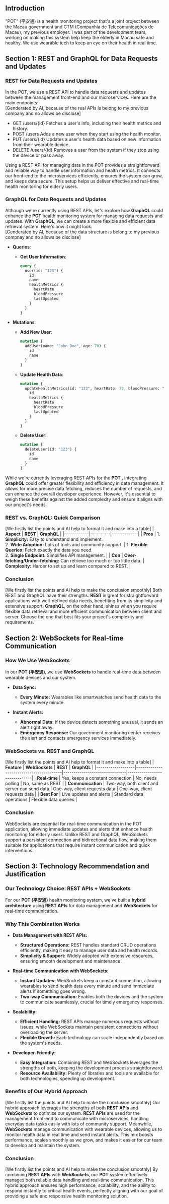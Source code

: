 ## Introduction

"POT" (平安通) is a health monitoring project that's a joint project between the Macau government and CTM (Companhia de Telecomunicações de Macau), my previous employer. I was part of the development team, working on making this system help keep the elderly in Macau safe and healthy. We use wearable tech to keep an eye on their health in real time.

## Section 1: REST and GraphQL for Data Requests and Updates
### REST for Data Requests and Updates

In the POT, we use a REST API to handle data requests and updates between the management front-end and our microservices. Here are the main endpoints:  
[Genderated by AI, because of the real APIs is belong to my previous company and no allows be disclose]

* GET /users/{id}
Fetches a user's info, including their health metrics and history.
* POST /users
Adds a new user when they start using the health monitor.
* PUT /users/{id}
Updates a user's health data based on new information from their wearable device.
* DELETE /users/{id}
Removes a user from the system if they stop using the device or pass away.

Using a REST API for managing data in the POT provides a straightforward and reliable way to handle user information and health metrics. It connects our front-end to the microservices efficiently, ensures the system can grow, and keeps data secure. This setup helps us deliver effective and real-time health monitoring for elderly users.

### GraphQL for Data Requests and Updates

Although we're currently using REST APIs, let's explore how **GraphQL** could enhance the **POT** health monitoring system for managing data requests and updates. With **GraphQL**, we can create a more flexible and efficient data retrieval system. Here's how it might look:  
[Genderated by AI, because of the data structure is belong to my previous compnay and no allows be disclose]
- **Queries**:
  - **Get User Information**:
    ```graphql
    query {
      user(id: "123") {
        id
        name
        healthMetrics {
          heartRate
          bloodPressure
          lastUpdated
        }
      }
    }
    ```

- **Mutations**:
  - **Add New User**:
    ```graphql
    mutation {
      addUser(name: "John Doe", age: 70) {
        id
        name
      }
    }
    ```

  - **Update Health Data**:
    ```graphql
    mutation {
      updateHealthMetrics(id: "123", heartRate: 72, bloodPressure: "120/80") {
        id
        healthMetrics {
          heartRate
          bloodPressure
          lastUpdated
        }
      }
    }
    ```

  - **Delete User**:
    ```graphql
    mutation {
      deleteUser(id: "123") {
        id
        name
      }
    }
    ```

While we're currently leveraging REST APIs for the **POT** , integrating **GraphQL** could offer greater flexibility and efficiency in data management. It allows for more precise data fetching, reduces the number of requests, and can enhance the overall developer experience. However, it's essential to weigh these benefits against the added complexity and ensure it aligns with our project's needs.


### REST vs. GraphQL: Quick Comparison  
[We firstly list the points and AI help to format it and make into a table]
| **Aspect** | **REST** | **GraphQL** |
|------------|----------|-------------|
| **Pros**   | 1. **Simplicity:** Easy to understand and implement.<br>2. **Wide Adoption:** Lots of tools and community support. | 1. **Flexible Queries:** Fetch exactly the data you need.<br>2. **Single Endpoint:** Simplifies API management. |
| **Con**    | **Over-fetching/Under-fetching:** Can retrieve too much or too little data. | **Complexity:** Harder to set up and learn compared to REST. |

### **Conclusion**  
[We firstly list the points and AI help to make the conclusion smoothly]
Both REST and GraphQL have their strengths. **REST** is great for straightforward applications with well-defined data needs, benefiting from its simplicity and extensive support. **GraphQL**, on the other hand, shines when you require flexible data retrieval and more efficient communication between client and server. Choose the one that best fits your project's complexity and requirements.


## Section 2: WebSockets for Real-time Communication

### How We Use WebSockets

In our **POT (平安通)**, we use **WebSockets** to handle real-time data between wearable devices and our system.

- **Data Sync:** 
  - **Every Minute:** Wearables like smartwatches send health data to the system every minute.
  
- **Instant Alerts:**
  - **Abnormal Data:** If the device detects something unusual, it sends an alert right away.
  - **Emergency Response:** Our government monitoring center receives the alert and contacts emergency services immediately.

### WebSockets vs. REST and GraphQL  
[We firstly list the points and AI help to format it and make into a table]
| **Feature**       | **WebSockets**                          | **REST**                      | **GraphQL**                  |
|-------------------|-----------------------------------------|-------------------------------|------------------------------|
| **Real-time**     | Yes, keeps a constant connection        | No, needs polling              | No, same as REST              |
| **Communication** | Two-way, both client and server can send data | One-way, client requests data | One-way, client requests data |
| **Best For**      | Live updates and alerts                 | Standard data operations      | Flexible data queries        |

### Conclusion

WebSockets are essential for real-time communication in the POT application, allowing immediate updates and alerts that enhance health monitoring for elderly users. Unlike REST and GraphQL, WebSockets support a persistent connection and bidirectional data flow, making them suitable for applications that require instant communication and quick interventions.


## Section 3: Technology Recommendation and Justification

### **Our Technology Choice: REST APIs + WebSockets**

For our **POT (平安通)** health monitoring system, we've built a **hybrid architecture** using **REST APIs** for data management and **WebSockets** for real-time communication.

### **Why This Combination Works**

- **Data Management with REST APIs:**
  - **Structured Operations:** REST handles standard CRUD operations efficiently, making it easy to manage user data and health records.
  - **Simplicity & Support:** Widely adopted with extensive resources, ensuring smooth development and maintenance.

- **Real-time Communication with WebSockets:**
  - **Instant Updates:** WebSockets keep a constant connection, allowing wearables to send health data every minute and send immediate alerts if something goes wrong.
  - **Two-way Communication:** Enables both the devices and the system to communicate seamlessly, crucial for timely emergency responses.

- **Scalability:**
  - **Efficient Handling:** REST APIs manage numerous requests without issues, while WebSockets maintain persistent connections without overloading the server.
  - **Flexible Growth:** Each technology can scale independently based on the system's needs.

- **Developer-Friendly:**
  - **Easy Integration:** Combining REST and WebSockets leverages the strengths of both, keeping the development process straightforward.
  - **Resource Availability:** Plenty of libraries and tools are available for both technologies, speeding up development.

### **Benefits of Our Hybrid Approach**  
[We firstly list the points and AI help to make the conclusion smoothly]
Our hybrid approach leverages the strengths of both **REST APIs** and **WebSockets** to optimize our system. **REST APIs** are used for the management front-end to communicate with microservices, handling everyday data tasks easily with lots of community support. Meanwhile, **WebSockets** manage communication with wearable devices, allowing us to monitor health data in real time and send instant alerts. This mix boosts performance, scales smoothly as we grow, and makes it easier for our team to develop and maintain the system.

### **Conclusion**  
[We firstly list the points and AI help to make the conclusion smoothly]
By combining **REST APIs** with **WebSockets**, our **POT** system effectively manages both reliable data handling and real-time communication. This hybrid approach ensures high performance, scalability, and the ability to respond instantly to critical health events, perfectly aligning with our goal of providing a safe and responsive health monitoring solution.